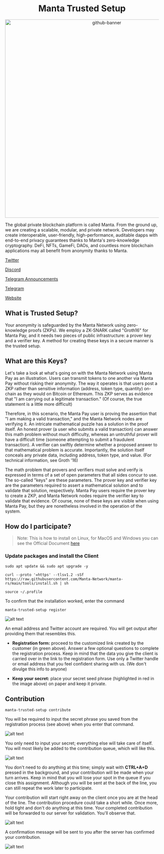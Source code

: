 <h1 align="center">Manta Trusted Setup</h1>

<p align="center">
  <img width="650" alt="github-banner" src="https://user-images.githubusercontent.com/98164067/154848582-58988e81-6a89-4c5f-bdae-ec83478e245c.png">
  </a>
</p>

The global private blockchain platform is called Manta. From the ground up, we are creating a scalable, modular, and private network. Developers may create interoperable, user-friendly, high-performance, auditable dapps with end-to-end privacy guarantees thanks to Manta's zero-knowledge cryptography. DeFi, NFTs, GameFi, DAOs, and countless more blockchain applications may all benefit from anonymity thanks to Manta.

[Twitter](https://twitter.com/MantaNetwork)

[Discord](https://discord.gg/PRDBTChSsF)

[Telegram Announcements](https://t.me/mantanetwork)

[Telegram](https://t.me/mantanetworkofficial)

[Website](https://manta.network/)

## What is Trusted Setup?

Your anonymity is safeguarded by the Manta Network using zero-knowledge proofs (ZKPs). We employ a ZK-SNARK called "Groth16" for Manta Pay, and it needs two pieces of public infrastructure: a prover key and a verifier key. A method for creating these keys in a secure manner is the trusted setup.

## What are this Keys?

Let's take a look at what's going on with the Manta Network using Manta Pay as an illustration. Users can transmit tokens to one another via Manta Pay without risking their anonymity. The way it operates is that users post a ZKP rather than sensitive information (address, token type, quantity) on-chain as they would on Bitcoin or Ethereum. This ZKP serves as evidence that "I am carrying out a legitimate transaction." (Of course, the true statement is a little more difficult)

Therefore, in this scenario, the Manta Pay user is proving the assertion that "I am making a valid transaction," and the Manta Network nodes are verifying it. An intricate mathematical puzzle has a solution in the proof itself. An honest prover (a user who submits a valid transaction) can answer this math problem without much difficulty, whereas an untruthful prover will have a difficult time (someone attempting to submit a fraudulent transaction). A verifier can swiftly determine whether a proposed answer to that mathematical problem is accurate. Importantly, the solution itself conceals any private data, including address, token type, and value. (For technical information, see Groth '16)

The math problem that provers and verifiers must solve and verify is expressed in terms of a set of open parameters that all sides concur to use. The so-called "keys" are these parameters. The prover key and verifier key are the parameters required to assert a mathematical solution and to validate that solution, respectively. Manta Pay users require the prover key to create a ZKP, and Manta Network nodes require the verifier key to validate that evidence. Of course, none of these keys are visible when using Manta Pay, but they are nonetheless involved in the operation of the system.

## How do I participate?

> Note: This is how to install on Linux, for MacOS and Windows you can see the Official Document [here](https://docs.manta.network/docs/guides/TrustedSetup)

### Update packages and install the Client

```
sudo apt update && sudo apt upgrade -y
```

```
curl --proto '=https' --tlsv1.2 -sSf https://raw.githubusercontent.com/Manta-Network/manta-rs/main/tools/install.sh | sh
```

```
source ~/.profile
```

To confirm that the installation worked, enter the command

```
manta-trusted-setup register
```

![alt text](https://docs.manta.network/assets/images/ts_guide_register-d42125a1fd2371c7ea6ab14c62636229.png)

An email address and Twitter account are required. You will get output after providing them that resembles this.

- **Registration form:** proceed to the customized link created by the customer (in green above). Answer a few optional questions to complete the registration process. Keep in mind that the data you give the client is carried over in the link to the registration form. Use only a Twitter handle or email address that you feel confident sharing with us. (We don't divulge this info to anyone)

- **Keep your secret:** place your secret seed phrase (highlighted in red in the image above) on paper and keep it private.

## Contribution

```
manta-trusted-setup contribute
```

You will be required to input the secret phrase you saved from the registration process (see above) when you enter that command.

![alt text](https://docs.manta.network/assets/images/ts_guide_secret_prompt-a51b0113ad8b979fb1cf9f23d46cd42e.png)

You only need to input your secret; everything else will take care of itself. You will most likely be added to the contribution queue, which will like this.

![alt text](https://storage.googleapis.com/papyrus_images/c529b1ad7a80fdd41dd05cf44c517d3e.png)

You don't need to do anything at this time; simply wait with **CTRL+A+D** pressed in the background, and your contribution will be made when your turn arrives. Keep in mind that you will lose your spot in the queue if you close this assignment. Although you will be sent at the back of the line, you can still repeat the work later to participate.

Your contribution will start right away on the client once you are at the head of the line. The contribution procedure could take a short while. Once more, hold tight and don't do anything at this time. Your completed contribution will be forwarded to our server for validation. You'll observe that.

![alt text](https://storage.googleapis.com/papyrus_images/e803e0f5142d59e6d0052a3771141e72.png)

A confirmation message will be sent to you after the server has confirmed your contribution.

![alt text](https://storage.googleapis.com/papyrus_images/77d8c52a90e90a5a3a2fe9b87959bcb9.png)
